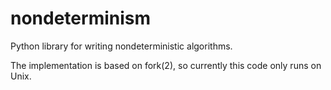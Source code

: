 # nondeterminism

Python library for writing nondeterministic algorithms.

The implementation is based on fork(2), so currently this code only runs on Unix.
